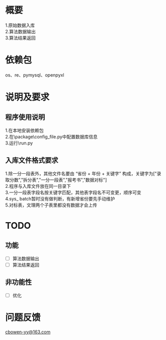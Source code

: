 # 概要
1.原始数据入库  
2.算法数据输出  
3.算法结果返回  


# 依赖包
os、re、pymysql、openpyxl


# 说明及要求
## 程序使用说明
1.在本地安装依赖包  
2.在\package\config_file.py中配置数据库信息  
3.运行\run.py  

## 入库文件格式要求
1.除一分一段表外，其他文件名要由 “省份 + 年份 + 关键字” 构成，关键字为["录取分数","拆分表","一分一段表","报考书","数据对标"]  
2.程序与入库文件放在同一目录下  
3.一分一段表字段名按关键字匹配，其他表字段名不可变更，顺序可变  
4.sys_ batch暂时没有做判断，有新增省份要先手动维护  
5.对标表，文理两个子表里都没有数据才会上传  


# TODO
## 功能
- [ ] 算法数据输出 
- [ ] 算法结果返回
## 非功能性
- [ ] 优化


# 问题反馈
cbowen-yy@163.com
